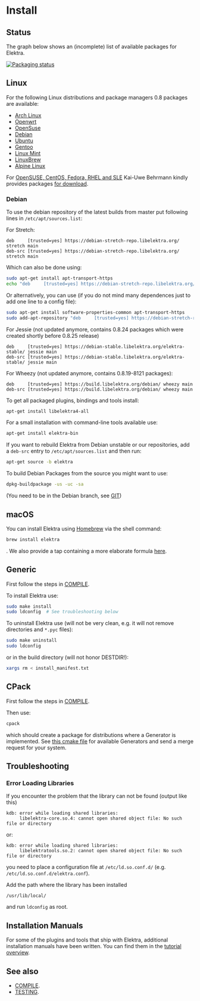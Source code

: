 # Install

## Status

The graph below shows an (incomplete) list of available packages for Elektra.

[![Packaging status](https://repology.org/badge/vertical-allrepos/elektra.svg)](https://repology.org/metapackage/elektra/versions)

## Linux

For the following Linux distributions and package managers 0.8 packages are available:

- [Arch Linux](https://aur.archlinux.org/packages/elektra/)
- [Openwrt](https://github.com/openwrt/packages/tree/master/libs/elektra)
- [OpenSuse](https://software.opensuse.org/package/elektra)
- [Debian](https://packages.debian.org/de/jessie/libelektra4)
- [Ubuntu](https://launchpad.net/ubuntu/+source/elektra)
- [Gentoo](http://packages.gentoo.org/package/app-admin/elektra)
- [Linux Mint](https://community.linuxmint.com/software/view/elektra-bin)
- [LinuxBrew](https://github.com/Linuxbrew/homebrew-core/blob/master/Formula/elektra.rb)
- [Alpine Linux](https://pkgs.alpinelinux.org/package/edge/testing/x86_64/elektra)

For [OpenSUSE, CentOS, Fedora, RHEL and SLE](https://build.opensuse.org/package/show/home:bekun:devel/elektra)
Kai-Uwe Behrmann kindly provides packages [for download](http://software.opensuse.org/download.html?project=home%3Abekun%3Adevel&package=libelektra4).

### Debian

To use the debian repository of the latest builds from master put following lines in
`/etc/apt/sources.list`:

For Stretch:

```
deb     [trusted=yes] https://debian-stretch-repo.libelektra.org/ stretch main
deb-src [trusted=yes] https://debian-stretch-repo.libelektra.org/ stretch main
```

Which can also be done using:

```sh
sudo apt-get install apt-transport-https
echo "deb     [trusted=yes] https://debian-stretch-repo.libelektra.org/ stretch main" | sudo tee /etc/apt/sources.list.d/elektra.list
```

Or alternatively, you can use (if you do not mind many dependences just to add one line to a config file):

```sh
sudo apt-get install software-properties-common apt-transport-https
sudo add-apt-repository "deb     [trusted=yes] https://debian-stretch-repo.libelektra.org/ stretch main"
```

For Jessie (not updated anymore, contains 0.8.24 packages which were created shortly before 0.8.25 release)

```
deb     [trusted=yes] https://debian-stable.libelektra.org/elektra-stable/ jessie main
deb-src [trusted=yes] https://debian-stable.libelektra.org/elektra-stable/ jessie main
```

For Wheezy (not updated anymore, contains 0.8.19-8121 packages):

```
deb     [trusted=yes] https://build.libelektra.org/debian/ wheezy main
deb-src [trusted=yes] https://build.libelektra.org/debian/ wheezy main
```

To get all packaged plugins, bindings and tools install:

```sh
apt-get install libelektra4-all
```

For a small installation with command-line tools available use:

```sh
apt-get install elektra-bin
```

If you want to rebuild Elektra from Debian unstable or
our repositories, add a `deb-src` entry to `/etc/apt/sources.list`
and then run:

```sh
apt-get source -b elektra
```

To build Debian Packages from the source you might want to use:

```sh
dpkg-buildpackage -us -uc -sa
```

(You need to be in the Debian branch, see [GIT](GIT.md))

## macOS

You can install Elektra using [Homebrew](http://brew.sh) via the shell command:

```sh
brew install elektra
```

. We also provide a tap containing a more elaborate formula [here](http://github.com/ElektraInitiative/homebrew-elektra).

## Generic

First follow the steps in [COMPILE](COMPILE.md).

To install Elektra use:

```sh
sudo make install
sudo ldconfig  # See troubleshooting below
```

To uninstall Elektra use (will not be very clean,
e.g. it will not remove directories and `*.pyc` files):

```sh
sudo make uninstall
sudo ldconfig
```

or in the build directory (will not honor DESTDIR!):

```sh
xargs rm < install_manifest.txt
```

## CPack

First follow the steps in [COMPILE](COMPILE.md).

Then use:

```sh
cpack
```

which should create a package for distributions where a Generator is
implemented. See [this cmake file](/cmake/ElektraPackaging.cmake) for available Generators
and send a merge request for your system.

## Troubleshooting

### Error Loading Libraries

If you encounter the problem that the library can not be found (output like this)

```
kdb: error while loading shared libraries:
     libelektra-core.so.4: cannot open shared object file: No such file or directory
```

or:

```
kdb: error while loading shared libraries:
     libelektratools.so.2: cannot open shared object file: No such file or directory
```

you need to place a configuration file at `/etc/ld.so.conf.d/` (e.g. `/etc/ld.so.conf.d/elektra.conf`).

Add the path where the library has been installed

```
/usr/lib/local/
```

and run `ldconfig` as root.

## Installation Manuals

For some of the plugins and tools that ship with Elektra,
additional installation manuals have been written.
You can find them in the [tutorial overview](tutorials/README.md).

## See also

- [COMPILE](COMPILE.md).
- [TESTING](TESTING.md).
